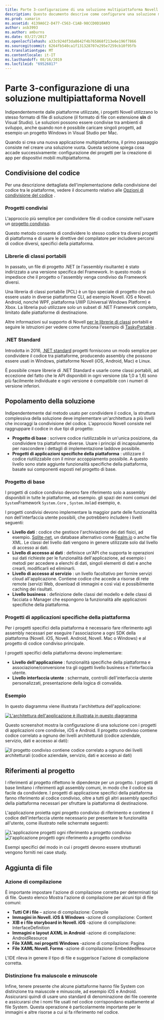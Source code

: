 ```yaml
---
title: Parte 3-configurazione di una soluzione multipiattaforma Novell
description: Questo documento descrive come configurare una soluzione multipiattaforma in Novell. Vengono illustrate varie strategie di condivisione del codice, ad esempio progetti condivisi e .NET Standard.
ms.prod: xamarin
ms.assetid: 4139A6C2-D477-C563-C1AB-98CCD0D10A93
author: asb3993
ms.author: amburns
ms.date: 03/27/2017
ms.openlocfilehash: a33c924df3da8642f4b765868f213e6e196f7866
ms.sourcegitcommit: 6264fb540ca1f131328707e295e7259cb10f95fb
ms.translationtype: MT
ms.contentlocale: it-IT
ms.lasthandoff: 08/16/2019
ms.locfileid: "69526817"
---
```

# <a name="part-3---setting-up-a-xamarin-cross-platform-solution"></a>Parte 3-configurazione di una soluzione multipiattaforma Novell

Indipendentemente dalle piattaforme utilizzate, i progetti Novell utilizzano lo stesso formato di file di soluzione (il formato di file con estensione **sln** di Visual Studio). Le soluzioni possono essere condivise tra ambienti di sviluppo, anche quando non è possibile caricare singoli progetti, ad esempio un progetto Windows in Visual Studio per Mac.



Quando si crea una nuova applicazione multipiattaforma, il primo passaggio consiste nel creare una soluzione vuota. Questa sezione spiega cosa accade successivamente: configurazione dei progetti per la creazione di app per dispositivi mobili multipiattaforma.

 <a name="Sharing_Code" />


## <a name="sharing-code"></a>Condivisione del codice

Per una descrizione dettagliata dell'implementazione della condivisione del codice tra le piattaforme, vedere il documento relativo alle [Opzioni di condivisione del codice](~/cross-platform/app-fundamentals/code-sharing.md) .

 <a name="Shared_Asset_Projects" />


### <a name="shared-projects"></a>Progetti condivisi

L'approccio più semplice per condividere file di codice consiste nell'usare un [progetto condiviso](~/cross-platform/app-fundamentals/shared-projects.md).

Questo metodo consente di condividere lo stesso codice tra diversi progetti di piattaforma e di usare le direttive del compilatore per includere percorsi di codice diversi, specifici della piattaforma.

 <a name="Portable_Class_Libraries" />


### <a name="portable-class-libraries-pcl"></a>Librerie di classi portabili

In passato, un file di progetto .NET (e l'assembly risultante) è stato indirizzato a una versione specifica del Framework. In questo modo si impedisce che il progetto o l'assembly venga condiviso da Framework diversi.

Una libreria di classi portabile (PCL) è un tipo speciale di progetto che può essere usato in diverse piattaforme CLI, ad esempio Novell. iOS e Novell. Android, nonché WPF, piattaforma UWP (Universal Windows Platform) e Xbox. La libreria può utilizzare solo un subset di .NET Framework completo, limitato dalle piattaforme di destinazione.

Altre informazioni sul supporto di Novell [per le librerie di classi](~/cross-platform/app-fundamentals/pcl.md) portabili e seguire le istruzioni per vedere come funziona l'esempio di [TaskyPortable](https://github.com/xamarin/mobile-samples/tree/master/TaskyPortable) .


### <a name="net-standard"></a>.NET Standard

Introdotta in 2016, [.NET standard](~/cross-platform/app-fundamentals/net-standard.md) progetti forniscono un modo semplice per condividere il codice tra piattaforme, producendo assembly che possono essere usati in Windows, piattaforme Novell (iOS, Android, Mac) e Linux.

È possibile creare librerie di .NET Standard e usarle come classi portabili, ad eccezione del fatto che le API disponibili in ogni versione (da 1,0 a 1,6) sono più facilmente individuate e ogni versione è compatibile con i numeri di versione inferiori.



 <a name="Populating_the_Solution" />


## <a name="populating-the-solution"></a>Popolamento della soluzione

Indipendentemente dal metodo usato per condividere il codice, la struttura complessiva della soluzione deve implementare un'architettura a più livelli che incoraggi la condivisione del codice.
L'approccio Novell consiste nel raggruppare il codice in due tipi di progetto:

- **Progetto di base** : scrivere codice riutilizzabile in un'unica posizione, da condividere tra piattaforme diverse. Usare i principi di incapsulamento per nascondere i dettagli di implementazione laddove possibile.
- **Progetti di applicazioni specifiche della piattaforma** : utilizzare il codice riutilizzabile con il minor accoppiamento possibile. A questo livello sono state aggiunte funzionalità specifiche della piattaforma, basate sui componenti esposti nel progetto di base.


 <a name="Core_Project" />


### <a name="core-project"></a>Progetto di base

I progetti di codice condiviso devono fare riferimento solo a assembly disponibili in tutte le piattaforme, ad esempio. gli spazi dei nomi comuni del `System`Framework `System.Core` , `System.Xml`ad esempio, e.

I progetti condivisi devono implementare la maggior parte delle funzionalità non dell'interfaccia utente possibili, che potrebbero includere i livelli seguenti:

- **Livello dati** : codice che gestisce l'archiviazione dei dati fisici, ad esempio.  [Sqlite-net](https://github.com/praeclarum/sqlite-net), un database alternativo come [Realm.io](https://realm.io/products/realm-mobile-database/) o anche file XML. Le classi del livello dati vengono in genere utilizzate solo dal livello di accesso ai dati.
- **Livello di accesso ai dati** : definisce un'API che supporta le operazioni sui dati richieste per le funzionalità dell'applicazione, ad esempio i metodi per accedere a elenchi di dati, singoli elementi di dati e anche crearli, modificarli ed eliminarli.
- **Livello di accesso al servizio** : un livello facoltativo per fornire servizi cloud all'applicazione. Contiene codice che accede a risorse di rete remote (servizi Web, download di immagini e così via) e possibilmente caching dei risultati.
- **Livello business** : definizione delle classi del modello e delle classi di facciata o Manager che espongono la funzionalità alle applicazioni specifiche della piattaforma.


 <a name="Platform-Specific_Application_Projects" />


### <a name="platform-specific-application-projects"></a>Progetti di applicazioni specifiche della piattaforma

Per i progetti specifici della piattaforma è necessario fare riferimento agli assembly necessari per eseguire l'associazione a ogni SDK della piattaforma (Novell. iOS, Novell. Android, Novell. Mac o Windows) e al progetto di codice condiviso principale.

I progetti specifici della piattaforma devono implementare:

- **Livello dell'applicazione** : funzionalità specifiche della piattaforma e associazione/conversione tra gli oggetti livello business e l'interfaccia utente.
- **Livello interfaccia utente** : schermate, controlli dell'interfaccia utente personalizzati, presentazione della logica di convalida.


<a name="Example" />


### <a name="example"></a>Esempio

In questo diagramma viene illustrata l'architettura dell'applicazione:

 [![](setting-up-a-xamarin-cross-platform-solution-images/conceptualarchitecture.png "L'architettura dell'applicazione è illustrata in questo diagramma")](setting-up-a-xamarin-cross-platform-solution-images/conceptualarchitecture.png#lightbox)

Questo screenshot mostra la configurazione di una soluzione con i progetti di applicazioni core condivise, iOS e Android. Il progetto condiviso contiene codice correlato a ognuno dei livelli architetturali (codice aziendale, servizio, dati e accesso ai dati):

 ![](setting-up-a-xamarin-cross-platform-solution-images/core-solution-example.png "Il progetto condiviso contiene codice correlato a ognuno dei livelli architetturali (codice aziendale, servizio, dati e accesso ai dati)")


 <a name="Project_References" />


## <a name="project-references"></a>Riferimenti al progetto

I riferimenti al progetto riflettono le dipendenze per un progetto. I progetti di base limitano i riferimenti agli assembly comuni, in modo che il codice sia facile da condividere.
I progetti di applicazione specifici della piattaforma fanno riferimento al codice condiviso, oltre a tutti gli altri assembly specifici della piattaforma necessari per sfruttare la piattaforma di destinazione.

L'applicazione proietta ogni progetto condiviso di riferimento e contiene il codice dell'interfaccia utente necessario per presentare le funzionalità all'utente, come illustrato nelle schermate seguenti:

![](setting-up-a-xamarin-cross-platform-solution-images/solution-android.png "L'applicazione progetti ogni riferimento a progetto condiviso") ![](setting-up-a-xamarin-cross-platform-solution-images/solution-ios.png "l'applicazione progetti ogni riferimento a progetto condiviso")


Esempi specifici del modo in cui i progetti devono essere strutturati vengono forniti nei case study.

 <a name="Adding_Files" />


## <a name="adding-files"></a>Aggiunta di file

 <a name="Build_Action" />


### <a name="build-action"></a>Azione di compilazione

È importante impostare l'azione di compilazione corretta per determinati tipi di file. Questo elenco Mostra l'azione di compilazione per alcuni tipi di file comuni:

- **Tutti C# i file** – azione di compilazione: Compile
- **Immagini in Novell. iOS & Windows** -azione di compilazione: Content
- **XIB e i file storyboard in Novell. iOS** -azione di compilazione: InterfaceDefinition
- **Immagini e layout AXML in Android** -azione di compilazione: AndroidResource
- **File XAML nei progetti Windows** -azione di compilazione: Pagina
- **File XAML Novell. Forms** -azione di compilazione: EmbeddedResource


L'IDE rileva in genere il tipo di file e suggerisce l'azione di compilazione corretta.

 <a name="Case_Sensitivity" />


### <a name="case-sensitivity"></a>Distinzione fra maiuscole e minuscole

Infine, tenere presente che alcune piattaforme hanno file System con distinzione tra maiuscole e minuscole, ad esempio
iOS e Android. Assicurarsi quindi di usare uno standard di denominazione dei file coerente e assicurarsi che i nomi file usati nel codice corrispondano esattamente al file System. Questa operazione è particolarmente importante per le immagini e altre risorse a cui si fa riferimento nel codice.
